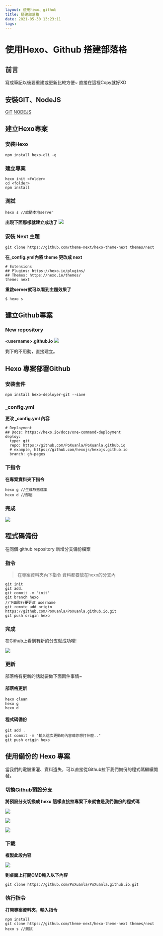 ```yaml
---
layout: 使用hexo、github
title: 搭建部落格
date: 2021-05-30 13:23:11
tags:
---
```

# 使用Hexo、Github 搭建部落格
## 前言
寫成筆記以後要重建或更新比較方便~
直接在這裡Copy就好XD

## 安裝GIT、NodeJS
[GIT](https://git-scm.com/)
[NODEJS](https://nodejs.org/en/)

## 建立Hexo專案
### 安裝Hexo
```
npm install hexo-cli -g
```
### 建立專案
```
hexo init <folder>
cd <folder>
npm install
```
### 測試
```
hexo s //啟動本地server
```
**出現下面那樣就建立成功了**
![](https://i.imgur.com/ypVQn0F.png)

### 安裝 Next 主題
```git
git clone https://github.com/theme-next/hexo-theme-next themes/next
```

**在_config.yml內將 theme 更改成 next**


```
# Extensions
## Plugins: https://hexo.io/plugins/
## Themes: https://hexo.io/themes/
theme: next
```

**重啟server就可以看到主題效果了**
```
$ hexo s
```
## 建立Github專案
### New repository
**\<username>.github.io**
![](https://i.imgur.com/uRvtdMk.png)

剩下的不用動，直接建立。
## Hexo 專案部署Github
### 安裝套件
```
npm install hexo-deployer-git --save
```
### 
### _config.yml
**更改 _config.yml 內容**
```
# Deployment
## Docs: https://hexo.io/docs/one-command-deployment
deploy:
  type: git
  repo: https://github.com/PoXuanla/PoXuanla.github.io
  # example, https://github.com/hexojs/hexojs.github.io
  branch: gh-pages

```
### 下指令
**在專案資料夾下指令**
```
hexo g //生成靜態檔案
hexo d //部屬
```
### 完成

![](https://i.imgur.com/mgBMTrj.png)


## 程式碼備份
在同個 github repository 新增分支備份檔案

### 指令
>在專案資料夾內下指令
>資料都要放在hexo的分支內

```
git init
git add.
git commit -m "init"
git branch hexo
//下面那行要更改 username
git remote add origin 
https://github.com/PoXuanla/PoXuanla.github.io.git
git push origin hexo
```
### 完成

在Github上看到有新的分支就成功哩!

![](https://i.imgur.com/mJxHfYQ.png)

### 更新
部落格有更新的話就要做下面兩件事情~
#### 部落格更新
```
hexo clean
hexo g
hexo d
```
#### 程式碼備份
```
git add .
git commit -m "輸入這次更動的內容或你想打什麼.."
git push origin hexo
```

## 使用備份的 Hexo 專案
當我們的電腦重灌、資料遺失，可以直接從Github拉下我們備份的程式碼繼續開發。

### 切換Github預設分支
**將預設分支切換成 hexo**
**這樣直接拉專案下來就會是我們備份的程式碼**

![](https://i.imgur.com/n7yhAfK.png)

![](https://i.imgur.com/sSB6bKT.png)

![](https://i.imgur.com/fVnaw2g.png)



### 下載
**複製此段內容**

![](https://i.imgur.com/shUBWnO.png)

**到桌面上打開CMD輸入以下內容**
```
git clone https://github.com/PoXuanla/PoXuanla.github.io.git
```
### 執行指令
**打開專案資料夾，輸入指令**

```
npm install
git clone https://github.com/theme-next/hexo-theme-next themes/next
hexo s //測試
```
